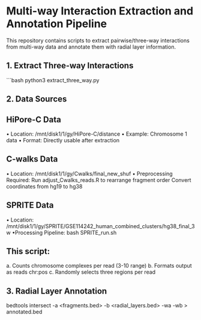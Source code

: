 # Multi-way Interaction Extraction and Annotation Pipeline

This repository contains scripts to extract pairwise/three-way interactions from multi-way data and annotate them with radial layer information.

## 1. Extract Three-way Interactions

\`\`\`bash python3 extract_three_way.py

## 2. Data Sources

## HiPore-C Data

• ​​Location​​: /mnt/disk1/1/gy/HiPore-C/distance • ​​Example​​: Chromosome 1 data • ​​Format​​: Directly usable after extraction

## C-walks Data

• ​​Location​​: /mnt/disk1/1/gy/Cwalks/final_new_shuf • ​​Preprocessing Required​​: Run adjust_Cwalks_reads.R to rearrange fragment order Convert coordinates from hg19 to hg38

## SPRITE Data

• ​​Location​​: /mnt/disk1/1/gy/SPRITE/GSE114242_human_combined_clusters/hg38_final_3w • ​​Processing Pipeline​​: bash SPRITE_run.sh

## This script:

a.  Counts chromosome complexes per read (3-10 range)
b.  Formats output as reads chr:pos
c.  Randomly selects three regions per read

## 3. Radial Layer Annotation

bedtools intersect -a \<fragments.bed\> -b \<radial_layers.bed\> -wa -wb \> annotated.bed
